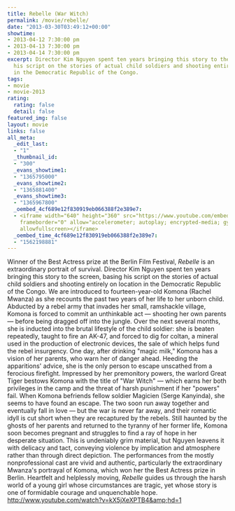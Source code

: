 ```yaml
---
title: Rebelle (War Witch)
permalink: /movie/rebelle/
date: "2013-03-30T03:49:12+00:00"
showtime:
- 2013-04-12 7:30:00 pm
- 2013-04-13 7:30:00 pm
- 2013-04-14 7:30:00 pm
excerpt: Director Kim Nguyen spent ten years bringing this story to the screen, basing
  his script on the stories of actual child soldiers and shooting entirely on location
  in the Democratic Republic of the Congo.
tags:
- movie
- movie-2013
rating:
  rating: false
  detail: false
featured_img: false
layout: movie
links: false
all_meta:
  _edit_last:
  - "1"
  _thumbnail_id:
  - "300"
  _evans_showtime1:
  - "1365795000"
  _evans_showtime2:
  - "1365881400"
  _evans_showtime3:
  - "1365967800"
  _oembed_4cf689e12f830919eb066388f2e389e7:
  - <iframe width="640" height="360" src="https://www.youtube.com/embed/kX5jXeXPTB4?feature=oembed"
    frameborder="0" allow="accelerometer; autoplay; encrypted-media; gyroscope; picture-in-picture"
    allowfullscreen></iframe>
  _oembed_time_4cf689e12f830919eb066388f2e389e7:
  - "1562198881"
---
```


Winner of the Best Actress prize at the Berlin Film Festival, *Rebelle* is an extraordinary portrait of survival. Director Kim Nguyen spent ten years bringing this story to the screen, basing his script on the stories of actual child soldiers and shooting entirely on location in the Democratic Republic of the Congo. We are introduced to fourteen-year-old Komona (Rachel Mwanza) as she recounts the past two years of her life to her unborn child. Abducted by a rebel army that invades her small, ramshackle village, Komona is forced to commit an unthinkable act — shooting her own parents — before being dragged off into the jungle. Over the next several months, she is inducted into the brutal lifestyle of the child soldier: she is beaten repeatedly, taught to fire an AK-47, and forced to dig for coltan, a mineral used in the production of electronic devices, the sale of which helps fund the rebel insurgency. One day, after drinking "magic milk," Komona has a vision of her parents, who warn her of danger ahead. Heeding the apparitions' advice, she is the only person to escape unscathed from a ferocious firefight. Impressed by her premonitory powers, the warlord Great Tiger bestows Komona with the title of "War Witch" — which earns her both privileges in the camp and the threat of harsh punishment if her "powers" fail. When Komona befriends fellow soldier Magicien (Serge Kanyinda), she seems to have found an escape. The two soon run away together and eventually fall in love — but the war is never far away, and their romantic idyll is cut short when they are recaptured by the rebels. Still haunted by the ghosts of her parents and returned to the tyranny of her former life, Komona soon becomes pregnant and struggles to find a ray of hope in her desperate situation. This is undeniably grim material, but Nguyen leavens it with delicacy and tact, conveying violence by implication and atmosphere rather than through direct depiction. The performances from the mostly nonprofessional cast are vivid and authentic, particularly the extraordinary Mwanza's portrayal of Komona, which won her the Best Actress prize in Berlin. Heartfelt and helplessly moving, *Rebelle* guides us through the harsh world of a young girl whose circumstances are tragic, yet whose story is one of formidable courage and unquenchable hope. http://www.youtube.com/watch?v=kX5jXeXPTB4&amp;hd=1